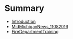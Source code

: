 # Summary

* [Introduction](README.md)
* [MidMichiganNews_11082016](midmichigannews11082016.md)
* [FireDepartmentTraining](firedepartmenttraining.md)

